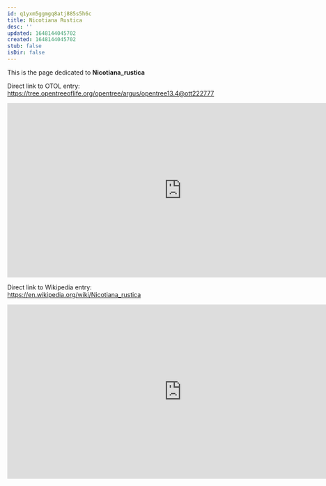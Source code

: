 ```yaml
---
id: q1yxm5ggmgq8atj885s5h6c
title: Nicotiana Rustica
desc: ''
updated: 1648144045702
created: 1648144045702
stub: false
isDir: false
---
```

This is the page dedicated to **Nicotiana_rustica**


Direct link to OTOL entry: https://tree.opentreeoflife.org/opentree/argus/opentree13.4@ott222777



<html>
    <body>
    <iframe src="https://tree.opentreeoflife.org/opentree/argus/opentree13.4@ott222777"
    width="800" height="400" frameborder="0" allowfullscreen> </iframe>
    </body>
</html>
    


Direct link to Wikipedia entry: https://en.wikipedia.org/wiki/Nicotiana_rustica



<html>
    <body>
    <iframe src="https://en.wikipedia.org/wiki/Nicotiana_rustica"
    width="800" height="400" frameborder="0" allowfullscreen> </iframe>
    </body>
</html>
    
